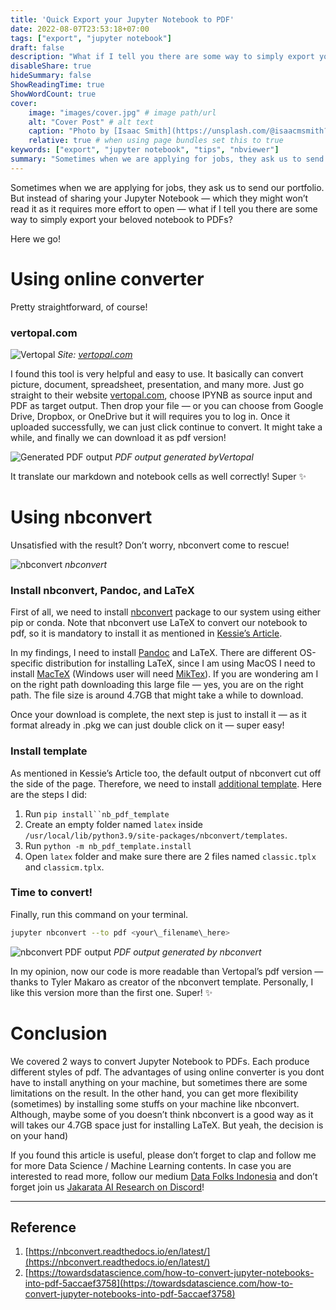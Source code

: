 ```yaml
---
title: 'Quick Export your Jupyter Notebook to PDF'
date: 2022-08-07T23:53:18+07:00
tags: ["export", "jupyter notebook"]
draft: false
description: "What if I tell you there are some way to simply export your beloved notebook to PDFs?"
disableShare: true
hideSummary: false
ShowReadingTime: true
ShowWordCount: true
cover:
    image: "images/cover.jpg" # image path/url
    alt: "Cover Post" # alt text
    caption: "Photo by [Isaac Smith](https://unsplash.com/@isaacmsmith?utm_source=medium&utm_medium=referral) on [Unsplash](https://unsplash.com/?utm_source=medium&utm_medium=referral)" # display caption under cover
    relative: true # when using page bundles set this to true
keywords: ["export", "jupyter notebook", "tips", "nbviewer"]
summary: "Sometimes when we are applying for jobs, they ask us to send our portfolio. But instead of sharing your Jupyter Notebook — which they might won’t read it as it requires more effort to open — what if I tell you there are some way to simply export your beloved notebook to PDFs?"
---
```


Sometimes when we are applying for jobs, they ask us to send our portfolio. But instead of sharing your Jupyter Notebook — which they might won’t read it as it requires more effort to open — what if I tell you there are some way to simply export your beloved notebook to PDFs?

Here we go!

# Using online converter

Pretty straightforward, of course!

### vertopal.com

![Vertopal](https://miro.medium.com/v2/resize:fit:720/format:webp/0*prvWjscyDhOtBh4L)
*Site: [vertopal.com](https://vertopal.com)*

I found this tool is very helpful and easy to use. It basically can convert picture, document, spreadsheet, presentation, and many more. Just go straight to their website [vertopal.com](https://vertopal.com/en/convert/ipynb-to-pdf), choose IPYNB as source input and PDF as target output. Then drop your file — or you can choose from Google Drive, Dropbox, or OneDrive but it will requires you to log in. Once it uploaded successfully, we can just click continue to convert. It might take a while, and finally we can download it as pdf version!


![Generated PDF output](https://miro.medium.com/v2/resize:fit:720/format:webp/0*hsaRo3zp6vIEQr5X)
*PDF output generated byVertopal*

It translate our markdown and notebook cells as well correctly! Super ✨

# Using nbconvert

Unsatisfied with the result? Don’t worry, nbconvert come to rescue!

![nbconvert](https://miro.medium.com/v2/resize:fit:720/format:webp/0*OD-dntwXx8cbyj7q)
*nbconvert*

### Install nbconvert, Pandoc, and LaTeX

First of all, we need to install [nbconvert](https://nbconvert.readthedocs.io/en/latest/install.html#installing-nbconvert) package to our system using either pip or conda. Note that nbconvert use LaTeX to convert our notebook to pdf, so it is mandatory to install it as mentioned in [Kessie’s Article](https://towardsdatascience.com/how-to-convert-jupyter-notebooks-into-pdf-5accaef3758).

In my findings, I need to install [Pandoc](https://pandoc.org/installing.html) and LaTeX. There are different OS-specific distribution for installing LaTeX, since I am using MacOS I need to install [MacTeX](https://tug.org/mactex/mactex-download.html) (Windows user will need [MikTex](https://miktex.org/)). If you are wondering am I on the right path downloading this large file — yes, you are on the right path. The file size is around 4.7GB that might take a while to download.

Once your download is complete, the next step is just to install it — as it format already in .pkg we can just double click on it — super easy!

### Install template

As mentioned in Kessie’s Article too, the default output of nbconvert cut off the side of the page. Therefore, we need to install [additional template](https://github.com/t-makaro/nb_pdf_template). Here are the steps I did:

1.  Run `pip install``nb_pdf_template`
2.  Create an empty folder named `latex` inside `/usr/local/lib/python3.9/site-packages/nbconvert/templates`.
3.  Run `python -m nb_pdf_template.install`
4.  Open `latex` folder and make sure there are 2 files named `classic.tplx` and `classicm.tplx`.

### Time to convert!

Finally, run this command on your terminal.

```bash
jupyter nbconvert --to pdf <your\_filename\_here>
```

![nbconvert PDF output](https://miro.medium.com/v2/resize:fit:720/format:webp/0*Ul89bVP2Uvp3OMUr)
*PDF output generated by nbconvert*

In my opinion, now our code is more readable than Vertopal’s pdf version — thanks to Tyler Makaro as creator of the nbconvert template. Personally, I like this version more than the first one. Super! ✨

# Conclusion

We covered 2 ways to convert Jupyter Notebook to PDFs. Each produce different styles of pdf. The advantages of using online converter is you dont have to install anything on your machine, but sometimes there are some limitations on the result. In the other hand, you can get more flexibility (sometimes) by installing some stuffs on your machine like nbconvert. Although, maybe some of you doesn’t think nbconvert is a good way as it will takes our 4.7GB space just for installing LaTeX. But yeah, the decision is on your hand)

If you found this article is useful, please don’t forget to clap and follow me for more Data Science / Machine Learning contents. In case you are interested to read more, follow our medium [Data Folks Indonesia](https://medium.com/data-folks-indonesia) and don’t forget join us [Jakarata AI Research on Discord](https://discord.com/invite/6v28dq8dRE)!

---

## Reference

1.  [https://nbconvert.readthedocs.io/en/latest/](https://nbconvert.readthedocs.io/en/latest/)
2.  [https://towardsdatascience.com/how-to-convert-jupyter-notebooks-into-pdf-5accaef3758](https://towardsdatascience.com/how-to-convert-jupyter-notebooks-into-pdf-5accaef3758)

